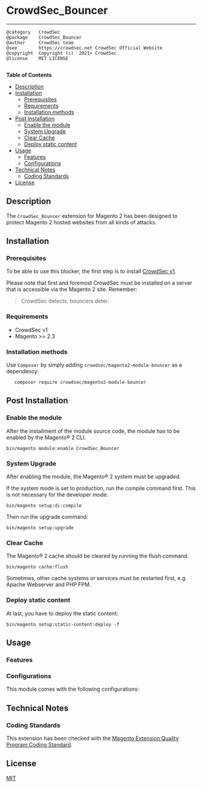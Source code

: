# CrowdSec_Bouncer

----------------------

```
@category   CrowdSec  
@package    CrowdSec_Bouncer  
@author     CrowdSec team
@see        https://crowdsec.net CrowdSec Official Website 
@copyright  Copyright (c)  2021+ CrowdSec  
@license    MIT LICENSE
  
```

<!-- START doctoc generated TOC please keep comment here to allow auto update -->
<!-- DON'T EDIT THIS SECTION, INSTEAD RE-RUN doctoc TO UPDATE -->
**Table of Contents**

- [Description](#description)
- [Installation](#installation)
  - [Prerequisites](#prerequisites)
  - [Requirements](#requirements)
  - [Installation methods](#installation-methods)
- [Post Installation](#post-installation)
  - [Enable the module](#enable-the-module)
  - [System Upgrade](#system-upgrade)
  - [Clear Cache](#clear-cache)
  - [Deploy static content](#deploy-static-content)
- [Usage](#usage)
  - [Features](#features)
  - [Configurations](#configurations)
- [Technical Notes](#technical-notes)
  - [Coding Standards](#coding-standards)
- [License](#license)

<!-- END doctoc generated TOC please keep comment here to allow auto update -->

## Description

The `CrowdSec_Bouncer` extension for Magento 2 has been designed to protect Magento 2 hosted websites from all kinds of attacks.

## Installation

### Prerequisites

To be able to use this 
blocker,
the first step is to install [CrowdSec v1](https://doc.crowdsec.net/Crowdsec/v1/getting_started/installation/).

Please note that first and foremost CrowdSec must be installed on a server that is accessible via the Magento 2 site. 
Remember: 
> CrowdSec detects, bouncers deter.

### Requirements

- CrowdSec v1
- Magento >= 2.3


### Installation methods


Use `Composer` by simply adding `crowdsec/magento2-module-bouncer` as a dependency:

       composer require crowdsec/magento2-module-bouncer


## Post Installation

### Enable the module

After the installment of the module source code, the module has to be enabled by the Magento® 2 CLI.

    bin/magento module:enable CrowdSec_Bouncer

### System Upgrade

After enabling the module, the Magento® 2 system must be upgraded.

If the system mode is set to production, run the compile command first. This is not necessary for the developer mode.

    bin/magento setup:di:compile

Then run the upgrade command:

    bin/magento setup:upgrade
    
### Clear Cache

The Magento® 2 cache should be cleared by running the flush command.

    bin/magento cache:flush

Sometimes, other cache systems or services must be restarted first, e.g. Apache Webserver and PHP FPM.

### Deploy static content

At last, you have to deploy the static content:

    bin/magento setup:static-content:deploy -f


## Usage

### Features



### Configurations

This module comes with the following configurations:



## Technical Notes


### Coding Standards

This extension has been checked with the [Magento Extension Quality Program Coding Standard](https://github.com/magento/magento-coding-standard).


## License

[MIT](LICENSE)
